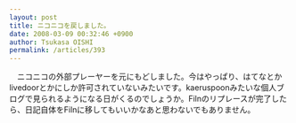 ```yaml
---
layout: post
title: ニコニコを戻しました。
date: 2008-03-09 00:32:46 +0900
author: Tsukasa OISHI
permalink: /articles/393
---
```



　ニコニコの外部プレーヤーを元にもどしました。今はやっぱり、はてなとかlivedoorとかにしか許可されていないみたいです。kaeruspoonみたいな個人ブログで見られるようになる日がくるのでしょうか。Filnのリプレースが完了したら、日記自体をFilnに移してもいいかなあと思わないでもありません。  


